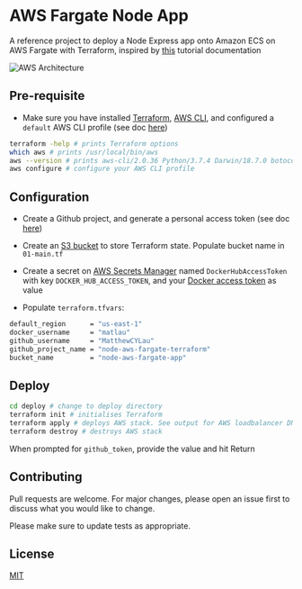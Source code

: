 # AWS Fargate Node App

A reference project to deploy a Node Express app onto Amazon ECS on AWS Fargate with Terraform, inspired by [this](https://dev.to/txheo/a-guide-to-provisioning-aws-ecs-fargate-using-terraform-1joo) tutorial documentation

![AWS Architecture](img/aws-node-ecs.JPG)

## Pre-requisite

- Make sure you have installed [Terraform](https://learn.hashicorp.com/tutorials/terraform/install-cli), [AWS CLI](https://docs.aws.amazon.com/cli/latest/userguide/install-cliv2-mac.html#cliv2-mac-prereq), and configured a `default` AWS CLI profile (see doc [here](https://docs.aws.amazon.com/cli/latest/userguide/cli-configure-quickstart.html#cli-configure-quickstart-profiles))

```bash
terraform -help # prints Terraform options
which aws # prints /usr/local/bin/aws
aws --version # prints aws-cli/2.0.36 Python/3.7.4 Darwin/18.7.0 botocore/2.0.0
aws configure # configure your AWS CLI profile
```

## Configuration

- Create a Github project, and generate a personal access token (see doc [here](https://docs.github.com/en/github/authenticating-to-github/creating-a-personal-access-token))

- Create an [S3 bucket](https://www.terraform.io/docs/language/settings/backends/s3.html) to store Terraform state. Populate bucket name in `01-main.tf`

- Create a secret on [AWS Secrets Manager](https://aws.amazon.com/secrets-manager/) named `DockerHubAccessToken` with key `DOCKER_HUB_ACCESS_TOKEN`, and your [Docker access token](https://docs.docker.com/docker-hub/access-tokens/) as value

- Populate `terraform.tfvars`:

```bash
default_region      = "us-east-1"
docker_username     = "matlau"
github_username     = "MatthewCYLau"
github_project_name = "node-aws-fargate-terraform"
bucket_name         = "node-aws-fargate-app"
```

## Deploy

```bash
cd deploy # change to deploy directory
terraform init # initialises Terraform
terraform apply # deploys AWS stack. See output for AWS loadbalancer DNS name
terraform destroy # destroys AWS stack
```

When prompted for `github_token`, provide the value and hit Return

## Contributing

Pull requests are welcome. For major changes, please open an issue first to discuss what you would like to change.

Please make sure to update tests as appropriate.

## License

[MIT](https://choosealicense.com/licenses/mit/)
